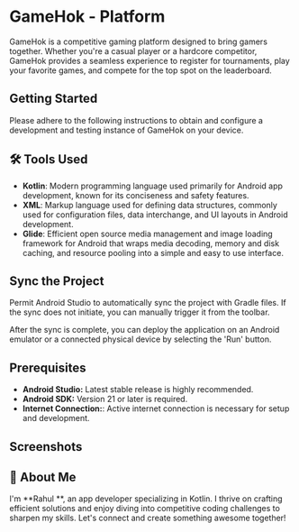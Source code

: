 
# GameHok - Platform 
GameHok is a competitive gaming platform designed to bring gamers together. Whether you're a casual player or a hardcore competitor, GameHok provides a seamless experience to register for tournaments, play your favorite games, and compete for the top spot on the leaderboard.


## Getting Started
Please adhere to the following instructions to obtain and configure a development and testing instance of GameHok on your device.
## 🛠 Tools Used
- **Kotlin**: Modern programming language used primarily for Android app development, known for its conciseness and safety features.
- **XML**: Markup language used for defining data structures, commonly used for configuration files, data interchange, and UI layouts in Android development.
- **Glide**: Efficient open source media management and image loading framework for Android that wraps media decoding, memory and disk caching, and resource pooling into a simple and easy to use interface.


## Sync the Project

Permit Android Studio to automatically sync the project with Gradle files. If the sync does not initiate, you can manually trigger it from the toolbar.

After the sync is complete, you can deploy the application on an Android emulator or a connected physical device by selecting the 'Run' button.


## Prerequisites

- **Android Studio:** Latest stable release is highly recommended.
- **Android SDK:** Version 21 or later is required.
- **Internet Connection:**: Active internet connection is necessary for setup and development.

## Screenshots


## 🚀 About Me


I'm **Rahul **, an app developer specializing in Kotlin. I thrive on crafting efficient solutions and enjoy diving into competitive coding challenges to sharpen my skills. Let's connect and create something awesome together!